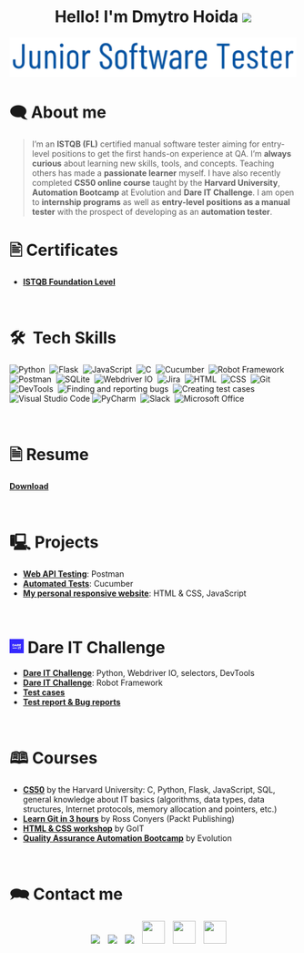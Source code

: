 <h1 align="center"> Hello! I'm Dmytro Hoida <img src="https://media.giphy.com/media/hvRJCLFzcasrR4ia7z/giphy.gif" width="35"></h1>
<p align="center">
  <a href="https://github.com/fairyland0926"><img src="tester.gif"></a>
</p>

# 🗨 About me

> I’m an **ISTQB (FL)** certified manual software tester aiming for entry-level positions to get the first hands-on experience at QA. I’m **always curious** about learning new skills, tools, and concepts. Teaching others has made a **passionate learner** myself. I have also recently completed **CS50 online course** taught by the **Harvard University**, **Automation Bootcamp** at Evolution and **Dare IT Challenge**. I am open to **internship programs** as well as **entry-level positions as a manual tester** with the prospect of developing as an **automation tester**.

# 🖹 Certificates

- **[ISTQB Foundation Level](https://github.com/DmytroHoida/MyFiles/blob/769be811bd5c795aa46be0dbdfb7a72a8b359bbe/DMYTRO_HOIDA_017136_CTFL_2021_EN.pdf)**

<br>

# 🛠 &nbsp;Tech Skills

![Python](https://img.shields.io/badge/-Python-05122A?style=flat&logo=python)&nbsp;
![Flask](https://img.shields.io/badge/-Flask-05122A?style=flat&logo=flask)&nbsp;
![JavaScript](https://img.shields.io/badge/-JavaScript-05122A?style=flat&logo=javascript)&nbsp;
![C](https://img.shields.io/badge/-C-05122A?style=flat&logo=C&logoColor=A8B9CC)&nbsp;
![Cucumber](https://img.shields.io/badge/-Cucumber-05122A?style=flat&logo=cucumber)&nbsp;
![Robot Framework](https://img.shields.io/badge/-Robot%20Framework-05122A?style=flat&logo=robotframework)&nbsp;
![Postman](https://img.shields.io/badge/-Postman-05122A?style=flat&logo=postman)&nbsp;
![SQLite](https://img.shields.io/badge/-SQLite3-05122A?style=flat&logo=sqlite)&nbsp;
![Webdriver IO](https://img.shields.io/badge/-Webdriver%20IO-05122A?style=flat&logo=webdriverio)&nbsp;
![Jira](https://img.shields.io/badge/-Jira-05122A?style=flat&logo=jira)&nbsp;
![HTML](https://img.shields.io/badge/-HTML-05122A?style=flat&logo=HTML5)&nbsp;
![CSS](https://img.shields.io/badge/-CSS-05122A?style=flat&logo=CSS3&logoColor=1572B6)&nbsp;
![Git](https://img.shields.io/badge/-Git-05122A?style=flat&logo=git)&nbsp;
![DevTools](https://img.shields.io/badge/-DevTools-05122A?style=flat&logo=googlechrome)&nbsp;
![Finding and reporting bugs](https://img.shields.io/badge/-Finding%20and%20reporting%20bugs-05122A?style=flat&logo=openbugbounty)&nbsp;
![Creating test cases](https://img.shields.io/badge/-Creating%20test%20cases-05122A?style=flat)&nbsp;
![Visual Studio Code](https://img.shields.io/badge/-Visual%20Studio%20Code-05122A?style=flat&logo=visual-studio-code&logoColor=007ACC)&nbsp;![PyCharm](https://img.shields.io/badge/-PyCharm-05122A?style=flat&logo=pycharm)&nbsp;
![Slack](https://img.shields.io/badge/-Slack-05122A?style=flat&logo=slack)&nbsp;
![Microsoft Office](https://img.shields.io/badge/-Microsoft%20Office-05122A?style=flat&logo=microsoft-office)&nbsp;

<br>

# 🗎 Resume

**[Download](Dmytro_Hoida_CV.pdf)**

<br>

# 🖳 Projects

- **[Web API Testing](https://elements.getpostman.com/redirect?entityId=17571488-0f42f17e-28bf-4bfb-92f4-2969c840aef8&entityType=collection)**: Postman
- **[Automated Tests](https://github.com/DmytroHoida/cucumber-automated-tests)**: Cucumber
- **[My personal responsive website](https://dmytrohoida.netlify.app/)**: HTML & CSS, JavaScript

<br>

# <img src=DareIT.png style="max-width:25px;opacity:90%;"> Dare IT Challenge

- **[Dare IT Challenge](https://github.com/DmytroHoida/DareIT)**: Python, Webdriver IO, selectors, DevTools
- **[Dare IT Challenge](https://github.com/DmytroHoida/DareIT_robotframework)**: Robot Framework
- **[Test cases](https://drive.google.com/drive/folders/1dHIhQ0Vr73xHG3xpwu9C35zRi-UNAZAJ?usp=share_link)**
- **[Test report & Bug reports](https://drive.google.com/drive/folders/1UdlSytTsZakpol16aUVLBHTlMsKGhFTJ?usp=share_link)**

<br>

# 🕮 Courses

- **[CS50](https://cs50.harvard.edu/x/2022/)** by the Harvard University: C, Python, Flask, JavaScript, SQL, general knowledge about IT basics (algorithms, data types, data structures, Internet protocols, memory allocation and pointers, etc.)
- **[Learn Git in 3 hours](https://learning.oreilly.com/videos/learn-git-in/9781789348231/)** by Ross Conyers (Packt Publishing)
- **[HTML & CSS workshop](https://m.goit.global/us/)** by GoIT
- **[Quality Assurance Automation Bootcamp](https://qa-bootcamp.evolution.com/)** by Evolution

<br>

# 🗪 Contact me

<p align="center">

 <div align="center"  class="icons-social" style="margin-left: 10px;">
         <a style="margin-left: 10px;"  target="_blank" href="mailto:dmytrohoida@gmail.com">
			<img src="https://cdn-icons-png.flaticon.com/512/3781/3781605.png" style="width:40px;"></a>
        <a style="margin-left: 10px;" href="tel:48796399838">
			<img src="https://cdn-icons-png.flaticon.com/512/13/13936.png" style="width:40px;"></a>
         <a style="margin-left: 10px;"  target="_blank" href="https://www.linkedin.com/in/dmytro-hoida/">
			<img src="https://img.icons8.com/doodle/40/000000/linkedin--v2.png" ></a>
        <a style="margin-left: 10px;" target="_blank" href="https://github.com/DmytroHoida">
		<img src="https://cdn-icons-png.flaticon.com/512/3291/3291695.png" width="40" height="40"></a>
        <a style="margin-left: 10px;" target="_blank" href="https://www.facebook.com/dymitr.noks">
		<img src="https://cdn-icons-png.flaticon.com/512/174/174848.png" width="40" height="40"></a>
        <a style="margin-left: 10px;" target="_blank" href="https://www.goodreads.com/user/show/91476165-dmytro-noks">
		<img src="https://cdn-icons-png.flaticon.com/512/2111/2111443.png" width="40" height="40"></a>
      </div>

</p>
